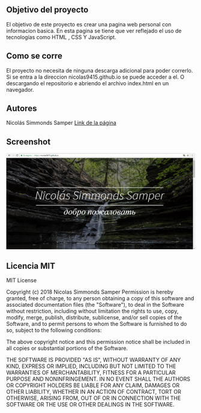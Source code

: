 
## Objetivo del proyecto
El objetivo de este proyecto es crear una pagina web personal con informacion basica. En esta pagina se tiene que ver reflejado el uso de tecnologías como HTML , CSS Y JavaScript.

## Como se corre
El proyecto no necesita de ninguna descarga adicional para poder correrlo. Si se entra a la direccion nicolas9415.github.io se puede acceder a el. O descargando el repositorio e abriendo el archivo index.html en un navegador.

## Autores
Nicolás Simmonds Samper
[Link de la página](https://nicoals9415.github.io)

## Screenshot
![Foto de la pagina](https://raw.githubusercontent.com/Nicolas9415/Nicolas9415.github.io/master/Captura.PNG)

## Licencia MIT
MIT License

Copyright (c) 2018 Nicolas Simmonds Samper Permission is hereby granted, free of charge, to any person obtaining a copy
of this software and associated documentation files (the "Software"), to deal
in the Software without restriction, including without limitation the rights
to use, copy, modify, merge, publish, distribute, sublicense, and/or sell
copies of the Software, and to permit persons to whom the Software is
furnished to do so, subject to the following conditions:

The above copyright notice and this permission notice shall be included in all
copies or substantial portions of the Software.

THE SOFTWARE IS PROVIDED "AS IS", WITHOUT WARRANTY OF ANY KIND, EXPRESS OR
IMPLIED, INCLUDING BUT NOT LIMITED TO THE WARRANTIES OF MERCHANTABILITY,
FITNESS FOR A PARTICULAR PURPOSE AND NONINFRINGEMENT. IN NO EVENT SHALL THE
AUTHORS OR COPYRIGHT HOLDERS BE LIABLE FOR ANY CLAIM, DAMAGES OR OTHER
LIABILITY, WHETHER IN AN ACTION OF CONTRACT, TORT OR OTHERWISE, ARISING FROM,
OUT OF OR IN CONNECTION WITH THE SOFTWARE OR THE USE OR OTHER DEALINGS IN THE
SOFTWARE.



